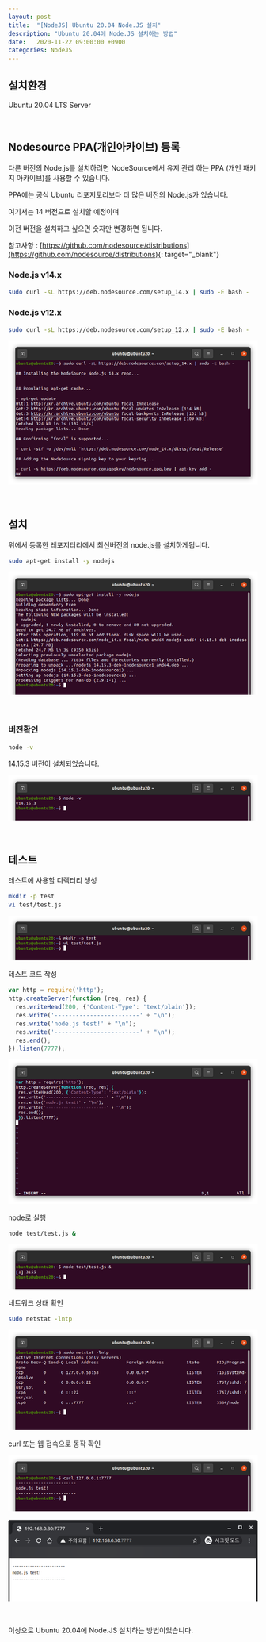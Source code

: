 ```yaml
---
layout: post
title:  "[NodeJS] Ubuntu 20.04 Node.JS 설치"
description: "Ubuntu 20.04에 Node.JS 설치하는 방법"
date:   2020-11-22 09:00:00 +0900
categories: NodeJS
---
```

## 설치환경

Ubuntu 20.04 LTS Server

&nbsp;

## Nodesource PPA(개인아카이브) 등록

다른 버전의 Node.js를 설치하려면 NodeSource에서 유지 관리 하는 PPA (개인 패키지 아카이브)를 사용할 수 있습니다.

PPA에는 공식 Ubuntu 리포지토리보다 더 많은 버전의 Node.js가 있습니다.

여기서는 14 버전으로 설치할 예정이며

이전 버전을 설치하고 싶으면 숫자만 변경하면 됩니다.

참고사항 : [https://github.com/nodesource/distributions](https://github.com/nodesource/distributions){: target="_blank"}

### Node.js v14.x

```bash
sudo curl -sL https://deb.nodesource.com/setup_14.x | sudo -E bash -
```

### Node.js v12.x

```bash
sudo curl -sL https://deb.nodesource.com/setup_12.x | sudo -E bash -
```

![Ubuntu 20.04 Node.JS 설치-1](/assets/images/2020-11-22/1.png)

&nbsp;

## 설치

위에서 등록한 레포지터리에서 최신버전의 node.js를 설치하게됩니다.

```bash
sudo apt-get install -y nodejs
```

![Ubuntu 20.04 Node.JS 설치-2](/assets/images/2020-11-22/2.png)

&nbsp;

### 버전확인

```bash
node -v
```

14.15.3 버전이 설치되었습니다.

![Ubuntu 20.04 Node.JS 설치-3](/assets/images/2020-11-22/3.png)

&nbsp;

## 테스트

테스트에 사용할 디렉터리 생성

```bash
mkdir -p test
vi test/test.js
```

![Ubuntu 20.04 Node.JS 설치-4](/assets/images/2020-11-22/4.png)

테스트 코드 작성

```javascript
var http = require('http');
http.createServer(function (req, res) {
  res.writeHead(200, {'Content-Type': 'text/plain'});
  res.write('------------------------' + "\n");
  res.write('node.js test!' + "\n");
  res.write('------------------------' + "\n");
  res.end();
}).listen(7777);
```

![Ubuntu 20.04 Node.JS 설치-5](/assets/images/2020-11-22/5.png)

node로 실행

```bash
node test/test.js &
```

![Ubuntu 20.04 Node.JS 설치-6](/assets/images/2020-11-22/6.png)

네트워크 상태 확인

```bash
sudo netstat -lntp
```

![Ubuntu 20.04 Node.JS 설치-7](/assets/images/2020-11-22/7.png)

curl 또는 웹 접속으로 동작 확인

![Ubuntu 20.04 Node.JS 설치-7](/assets/images/2020-11-22/8.png)

![Ubuntu 20.04 Node.JS 설치-7](/assets/images/2020-11-22/9.png)

&nbsp;

이상으로 Ubuntu 20.04에 Node.JS 설치하는 방법이었습니다.
